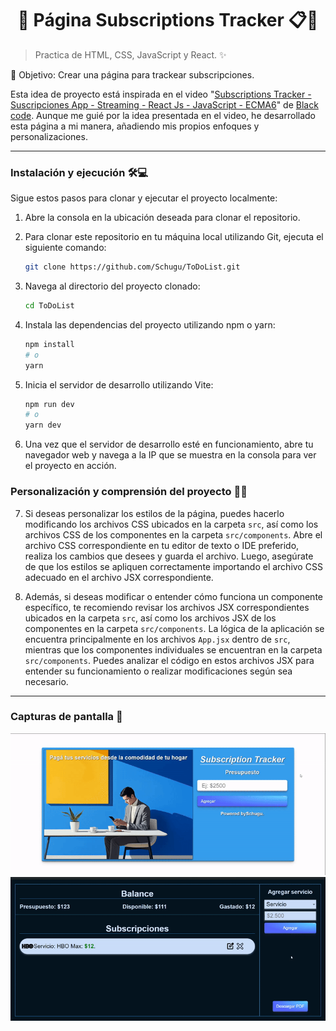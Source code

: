 <h1 align='center'>🌟 Página Subscriptions Tracker  📋🌟</h1>

> Practica de HTML, CSS, JavaScript y React. ✨

🎯 Objetivo: Crear una página para trackear subscripciones.

Esta idea de proyecto está inspirada en el video "[Subscriptions Tracker - Suscripciones App - Streaming - React Js - JavaScript - ECMA6](https://youtu.be/ermKvCAtiKA?si=U8vqK_Svsx4hMTu3)" de [Black code](https://www.youtube.com/@blackcode2 "Black code").
Aunque me guié por la idea presentada en el video, he desarrollado esta página a mi manera, añadiendo mis propios enfoques y personalizaciones. 

------------

### Instalación y ejecución 🛠️💻

Sigue estos pasos para clonar y ejecutar el proyecto localmente:

1. Abre la consola en la ubicación deseada para clonar el repositorio.

2. Para clonar este repositorio en tu máquina local utilizando Git, ejecuta el siguiente comando:

    ```bash
    git clone https://github.com/Schugu/ToDoList.git
    ```

3. Navega al directorio del proyecto clonado:

    ```bash
    cd ToDoList
    ```

4. Instala las dependencias del proyecto utilizando npm o yarn:

    ```bash
    npm install
    # o
    yarn
    ```

5. Inicia el servidor de desarrollo utilizando Vite:

    ```bash
    npm run dev
    # o
    yarn dev
    ```

6. Una vez que el servidor de desarrollo esté en funcionamiento, abre tu navegador web y navega a la IP que se muestra en la consola para ver el proyecto en acción.

### Personalización y comprensión del proyecto 🎨🧠

7. Si deseas personalizar los estilos de la página, puedes hacerlo modificando los archivos CSS ubicados en la carpeta `src`, así como los archivos CSS de los componentes en la carpeta `src/components`. Abre el archivo CSS correspondiente en tu editor de texto o IDE preferido, realiza los cambios que desees y guarda el archivo. Luego, asegúrate de que los estilos se apliquen correctamente importando el archivo CSS adecuado en el archivo JSX correspondiente.

8. Además, si deseas modificar o entender cómo funciona un componente específico, te recomiendo revisar los archivos JSX correspondientes ubicados en la carpeta `src`, así como los archivos JSX de los componentes en la carpeta `src/components`. La lógica de la aplicación se encuentra principalmente en los archivos `App.jsx` dentro de `src`, mientras que los componentes individuales se encuentran en la carpeta `src/components`. Puedes analizar el código en estos archivos JSX para entender su funcionamiento o realizar modificaciones según sea necesario.


------------

### Capturas de pantalla 📸
<img src='public/GifDePantalla1.gif' alt='GifDePantalla1'>
<img src='public/GifDePantalla2.gif' alt='GifDePantalla2'>



